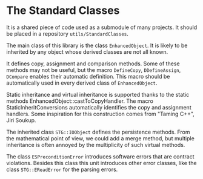 The Standard Classes
====================

It is a shared piece of code used as a submodule of many projects.
It should be placed in a repository `utils/StandardClasses`.

The main class of this library is the class `EnhancedObject`. It is
likely to be inherited by any object whose derived classes are not
all known.

It defines copy, assignment and comparison methods. Some of these
methods may not be useful, but the macro `DefineCopy`,
`DDefineAssign`, `DCompare` enables their automatic definition. This
macro should be automatically used in every derived class of
`EnhancedObject`.

Static inheritance and virtual inheritance is supported thanks to the
static methods EnhancedObject::castToCopyHandler. The macro
StaticInheritConversions automatically identifies the copy and
assignment handlers. Some inspiration for this construction comes
from "Taming C++", Jiri Soukup.

The inherited class `STG::IOObject` defines the persistence methods.
From the mathematical point of view, we could add a merge method, but
multiple inheritance is often annoyed by the multiplicity of such
virtual methods.

The class `ESPreconditionError` introduces software errors that are
contract violations. Besides this class this unit introduces other error
classes, like the class `STG::EReadError` for the parsing errors.


